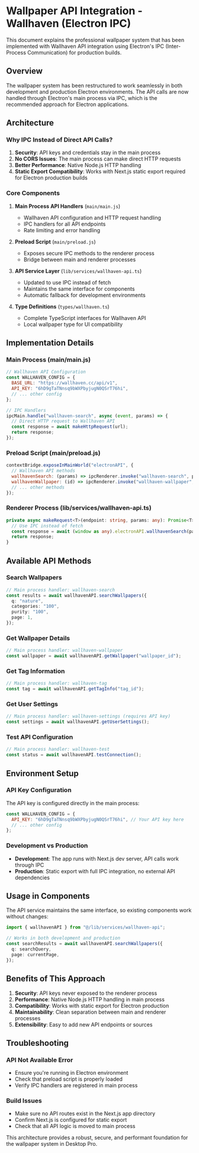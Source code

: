 # Wallpaper API Integration - Wallhaven (Electron IPC)

This document explains the professional wallpaper system that has been implemented with Wallhaven API integration using Electron's IPC (Inter-Process Communication) for production builds.

## Overview

The wallpaper system has been restructured to work seamlessly in both development and production Electron environments. The API calls are now handled through Electron's main process via IPC, which is the recommended approach for Electron applications.

## Architecture

### Why IPC Instead of Direct API Calls?

1. **Security**: API keys and credentials stay in the main process
2. **No CORS Issues**: The main process can make direct HTTP requests
3. **Better Performance**: Native Node.js HTTP handling
4. **Static Export Compatibility**: Works with Next.js static export required for Electron production builds

### Core Components

1. **Main Process API Handlers** (`main/main.js`)

   - Wallhaven API configuration and HTTP request handling
   - IPC handlers for all API endpoints
   - Rate limiting and error handling

2. **Preload Script** (`main/preload.js`)

   - Exposes secure IPC methods to the renderer process
   - Bridge between main and renderer processes

3. **API Service Layer** (`lib/services/wallhaven-api.ts`)

   - Updated to use IPC instead of fetch
   - Maintains the same interface for components
   - Automatic fallback for development environments

4. **Type Definitions** (`types/wallhaven.ts`)
   - Complete TypeScript interfaces for Wallhaven API
   - Local wallpaper type for UI compatibility

## Implementation Details

### Main Process (main/main.js)

```javascript
// Wallhaven API Configuration
const WALLHAVEN_CONFIG = {
  BASE_URL: "https://wallhaven.cc/api/v1",
  API_KEY: "6hD9gTaTNnsq9bWXPbyjugN0QSrT76hi",
  // ... other config
};

// IPC Handlers
ipcMain.handle("wallhaven-search", async (event, params) => {
  // Direct HTTP request to Wallhaven API
  const response = await makeHttpRequest(url);
  return response;
});
```

### Preload Script (main/preload.js)

```javascript
contextBridge.exposeInMainWorld("electronAPI", {
  // Wallhaven API methods
  wallhavenSearch: (params) => ipcRenderer.invoke("wallhaven-search", params),
  wallhavenWallpaper: (id) => ipcRenderer.invoke("wallhaven-wallpaper", id),
  // ... other methods
});
```

### Renderer Process (lib/services/wallhaven-api.ts)

```typescript
private async makeRequest<T>(endpoint: string, params: any): Promise<T> {
  // Use IPC instead of fetch
  const response = await (window as any).electronAPI.wallhavenSearch(params);
  return response;
}
```

## Available API Methods

### Search Wallpapers

```typescript
// Main process handler: wallhaven-search
const results = await wallhavenAPI.searchWallpapers({
  q: "nature",
  categories: "100",
  purity: "100",
  page: 1,
});
```

### Get Wallpaper Details

```typescript
// Main process handler: wallhaven-wallpaper
const wallpaper = await wallhavenAPI.getWallpaper("wallpaper_id");
```

### Get Tag Information

```typescript
// Main process handler: wallhaven-tag
const tag = await wallhavenAPI.getTagInfo("tag_id");
```

### Get User Settings

```typescript
// Main process handler: wallhaven-settings (requires API key)
const settings = await wallhavenAPI.getUserSettings();
```

### Test API Configuration

```typescript
// Main process handler: wallhaven-test
const status = await wallhavenAPI.testConnection();
```

## Environment Setup

### API Key Configuration

The API key is configured directly in the main process:

```javascript
const WALLHAVEN_CONFIG = {
  API_KEY: "6hD9gTaTNnsq9bWXPbyjugN0QSrT76hi", // Your API key here
  // ... other config
};
```

### Development vs Production

- **Development**: The app runs with Next.js dev server, API calls work through IPC
- **Production**: Static export with full IPC integration, no external API dependencies

## Usage in Components

The API service maintains the same interface, so existing components work without changes:

```typescript
import { wallhavenAPI } from "@/lib/services/wallhaven-api";

// Works in both development and production
const searchResults = await wallhavenAPI.searchWallpapers({
  q: searchQuery,
  page: currentPage,
});
```

## Benefits of This Approach

1. **Security**: API keys never exposed to the renderer process
2. **Performance**: Native Node.js HTTP handling in main process
3. **Compatibility**: Works with static export for Electron production
4. **Maintainability**: Clean separation between main and renderer processes
5. **Extensibility**: Easy to add new API endpoints or sources

## Troubleshooting

### API Not Available Error

- Ensure you're running in Electron environment
- Check that preload script is properly loaded
- Verify IPC handlers are registered in main process

### Build Issues

- Make sure no API routes exist in the Next.js app directory
- Confirm Next.js is configured for static export
- Check that all API logic is moved to main process

This architecture provides a robust, secure, and performant foundation for the wallpaper system in Desktop Pro.
